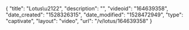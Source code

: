 {
    "title": "Lotus\u2122",
    "description": "",
    "videoid": "164639358",
    "date_created": "1528326315",
    "date_modified": "1528472949",
    "type": "captivate",
    "layout": "video",
    "url": "\/v\/lotus\/164639358"
}